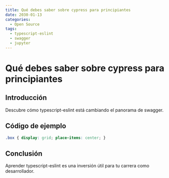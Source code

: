 ```yaml
---
title: Qué debes saber sobre cypress para principiantes
date: 2030-01-13
categories:
  - Open Source
tags:
  - typescript-eslint
  - swagger
  - jupyter
---
```


# Qué debes saber sobre cypress para principiantes

## Introducción

Descubre cómo typescript-eslint está cambiando el panorama de swagger.

## Código de ejemplo

```css
.box { display: grid; place-items: center; }
```

## Conclusión

Aprender typescript-eslint es una inversión útil para tu carrera como desarrollador.